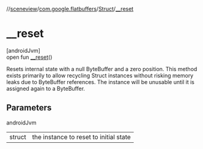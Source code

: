 //[sceneview](../../../index.md)/[com.google.flatbuffers](../index.md)/[Struct](index.md)/[__reset](__reset.md)

# __reset

[androidJvm]\
open fun [__reset](__reset.md)()

Resets internal state with a null ByteBuffer and a zero position. This method exists primarily to allow recycling Struct instances without risking memory leaks due to ByteBuffer references. The instance will be unusable until it is assigned again to a ByteBuffer.

## Parameters

androidJvm

| | |
|---|---|
| struct | the instance to reset to initial state |
